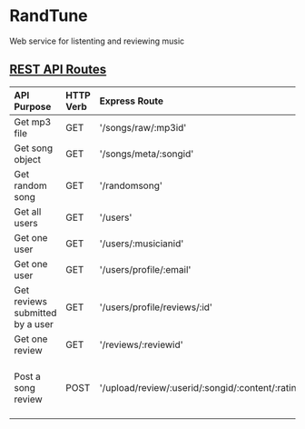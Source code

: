 # RandTune
Web service for listenting and reviewing music


## [REST API Routes](https://docs.google.com/document/d/1p32VRTd7TEalaB6yXlx7dD3413zXV_6qL8d__VkNijA/edit)

| API Purpose | HTTP Verb | Express Route | Mongoose Model |
| :---------- | :-------- | :------------ | :------------- |
| Get mp3 file | GET | '/songs/raw/:mp3id' | Song.find({ :mp3id }) |
| Get song object | GET | '/songs/meta/:songid' | Song.find({ :songid }) |
| Get random song | GET | '/randomsong' | Song.findOneRandom({}) |
| Get all users | GET | '/users' | User.find({}) |
| Get one user | GET | '/users/:musicianid' | User.findOne({ :musicianid }) |
| Get one user | GET | '/users/profile/:email' | User.findOne({ :email }) |
| Get reviews submitted by a user | GET | '/users/profile/reviews/:id' | Review.find({ :id }) |
| Get one review | GET | '/reviews/:reviewid' | Review.findOne({ :reviewid }) |
| Post a song review | POST | '/upload/review/:userid/:songid/:content/:rating' | Review.create({ review }), User.updateOne({{:userid},{"$push": {reviews:{reviewID: reviewId.valueOf()}}}})|

